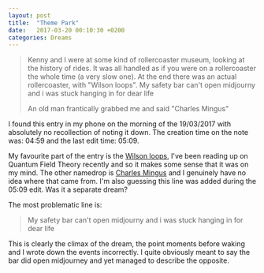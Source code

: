 ```yaml
---
layout: post
title:  "Theme Park"
date:   2017-03-20 00:10:30 +0200
categories: Dreams
---
```


>Kenny and I were at some kind of rollercoaster museum, looking at the history of rides. It was all handled as if you were on a rollercoaster the whole time (a very slow one). At the end there was an actual rollercoaster, with "Wilson loops". My safety bar can't open midjourny and i was stuck hanging in for dear life
>
>An old man frantically grabbed me and said "Charles Mingus" 

I found this entry in my phone on the morning of the 19/03/2017 with absolutely no recollection of noting it down. 
The creation time on the note was: 04:59 and the last edit time: 05:09.

My favourite part of the entry is the [Wilson loops](https://en.wikipedia.org/wiki/Wilson_loop), I've been reading up on Quantum Field Theory recently and so it makes some sense that it was on my mind. 
The other namedrop is [Charles Mingus](https://en.wikipedia.org/wiki/Charles_Mingus) and I genuinely have no idea where that came from. I'm also guessing this line was added during the 05:09 edit. Was it a separate dream?

The most problematic line is:
>My safety bar can't open midjourny and i was stuck hanging in for dear life

This is clearly the climax of the dream, the point moments before waking and I wrote down the events incorrectly. I quite obviously meant to say the bar did open midjourney and yet managed to describe the opposite.


